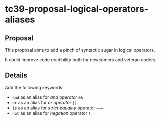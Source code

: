 # tc39-proposal-logical-operators-aliases

## Proposal

This proposal aims to add a pinch of syntactic sugar in logical operators.

It could improve code readibility both for newcomers and veteran coders.

## Details

Add the following keywords:

* `and` as an alias for *and operator* `&&`
* `or` as an alias for *or operator* `||`
* `is` as an alias for *strict equality* operator `===`
* `not` as an alias for *negation* operator `!`

